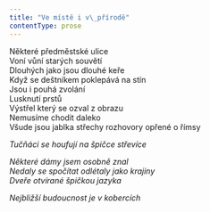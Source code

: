 ```yaml
---
title: "Ve místě i v\_přírodě"
contentType: prose
---
```


<section>

Některé předměstské ulice  
Voní vůní starých souvětí  
Dlouhých jako jsou dlouhé keře  
Když se deštníkem poklepává na stín  
Jsou i pouhá zvolání  
Lusknutí prstů  
Výstřel který se ozval z obrazu  
Nemusíme chodit daleko  
Všude jsou jablka střechy rozhovory opřené o římsy

_Tučňáci se houfují na špičce střevíce_

</section>

<section>

_Některé dámy jsem osobně znal  
Nedaly se spočítat odlétaly jako krajiny  
Dveře otvírané špičkou jazyka_

</section>

<section>

_Nejbližší budoucnost je v kobercích_

</section>
